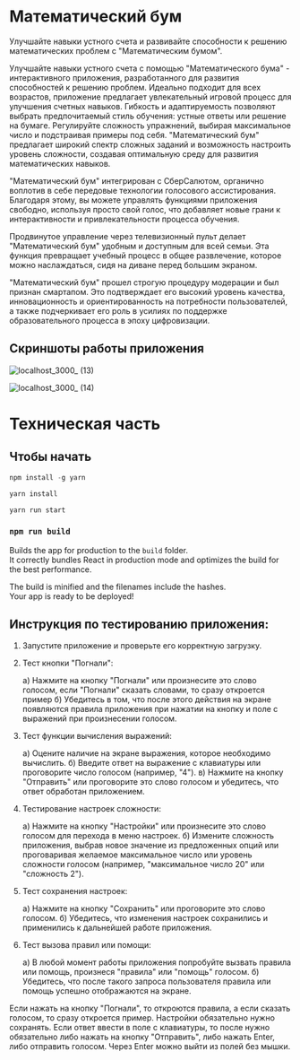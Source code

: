# Математический бум

Улучшайте навыки устного счета и развивайте способности к решению математических проблем с "Математическим бумом".

Улучшайте навыки устного счета с помощью "Математического бума" - интерактивного приложения, разработанного для развития способностей к решению проблем. Идеально подходит для всех возрастов, приложение предлагает увлекательный игровой процесс для улучшения счетных навыков. Гибкость и адаптируемость позволяют выбрать предпочитаемый стиль обучения: устные ответы или решение на бумаге. Регулируйте сложность упражнений, выбирая максимальное число и подстраивая примеры под себя. "Математический бум" предлагает широкий спектр сложных заданий и возможность настроить уровень сложности, создавая оптимальную среду для развития математических навыков.

"Математический бум" интегрирован с СберСалютом, органично воплотив в себе передовые технологии голосового ассистирования. Благодаря этому, вы можете управлять функциями приложения свободно, используя просто свой голос, что добавляет новые грани к интерактивности и привлекательности процесса обучения.

Продвинутое управление через телевизионный пульт делает "Математический бум" удобным и доступным для всей семьи. Эта функция превращает учебный процесс в общее развлечение, которое можно наслаждаться, сидя на диване перед большим экраном.

"Математический бум" прошел строгую процедуру модерации и был признан смартапом. Это подтверждает его высокий уровень качества, инновационность и ориентированность на потребности пользователей, а также подчеркивает его роль в усилиях по поддержке образовательного процесса в эпоху цифровизации.

## Скриншоты работы приложения

![localhost_3000_ (13)](https://github.com/silach53/Finance-bot/assets/132053832/b1ba48fe-557d-4f2d-9486-61ad33b7dd3c)

![localhost_3000_ (14)](https://github.com/silach53/Finance-bot/assets/132053832/692ee5a6-61d7-44b9-992d-bb7291c105f6)

# Техническая часть

## Чтобы начать

```jsx
npm install -g yarn

yarn install

yarn run start
```

### `npm run build`

Builds the app for production to the `build` folder.\
It correctly bundles React in production mode and optimizes the build for the best performance.

The build is minified and the filenames include the hashes.\
Your app is ready to be deployed!

## Инструкция по тестированию приложения:

1. Запустите приложение и проверьте его корректную загрузку.

2. Тест кнопки "Погнали":

   а) Нажмите на кнопку "Погнали" или произнесите это слово голосом, если "Погнали" сказать словами, то сразу откроется пример
   б) Убедитесь в том, что после этого действия на экране появляются правила приложения при нажатии на кнопку и поле с выражений при произнесении голосом.

3. Тест функции вычисления выражений:

   а) Оцените наличие на экране выражения, которое необходимо вычислить.
   б) Введите ответ на выражение с клавиатуры или проговорите число голосом (например, "4").
   в) Нажмите на кнопку "Отправить" или проговорите это слово голосом и убедитесь, что ответ обработан приложением.

4. Тестирование настроек сложности:

   а) Нажмите на кнопку "Настройки" или произнесите это слово голосом для перехода в меню настроек.
   б) Измените сложность приложения, выбрав новое значение из предложенных опций или проговаривая желаемое максимальное число или уровень сложности голосом (например, "максимальное число 20" или "сложность 2").
   
5. Тест сохранения настроек:

   а) Нажмите на кнопку "Сохранить" или проговорите это слово голосом.
   б) Убедитесь, что изменения настроек сохранились и применились к дальнейшей работе приложения.

6. Тест вызова правил или помощи:

   а) В любой момент работы приложения попробуйте вызвать правила или помощь, произнеся "правила" или "помощь" голосом.
   б) Убедитесь, что после такого запроса пользователя правила или помощь успешно отображаются на экране.

Если нажать на кнопку "Погнали", то откроются правила, а если сказать голосом, то сразу откроется пример. Настройки обязательно нужно сохранять. Если ответ ввести в поле с клавиатуры, то после нужно обязательно либо нажать на кнопку "Отправить", либо нажать Enter, либо отправить голосом. Через Enter можно выйти из полей без мышки.
